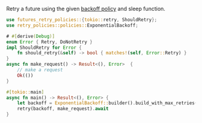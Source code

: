 Retry a future using the given [backoff policy](https://docs.rs/retry-policies/0.1.1/retry_policies/trait.RetryPolicy.html) and sleep function.

```rust
use futures_retry_policies::{tokio::retry, ShouldRetry};
use retry_policies::policies::ExponentialBackoff;

# #[derive(Debug)]
enum Error { Retry, DoNotRetry }
impl ShouldRetry for Error {
    fn should_retry(&self) -> bool { matches!(self, Error::Retry) }
}
async fn make_request() -> Result<(), Error>  {
    // make a request
    Ok(())
}

#[tokio::main]
async fn main() -> Result<(), Error> {
    let backoff = ExponentialBackoff::builder().build_with_max_retries(3);
    retry(backoff, make_request).await
}
```

